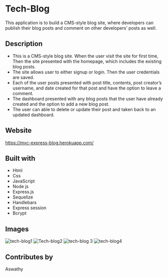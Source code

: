 # Tech-Blog
  This application is to build a CMS-style blog site, where developers can publish their blog posts and comment on other developers’ posts as well.
## Description
* This is a CMS-style blog site. When the user visit the site for first time, Then the site presented with the homepage, which includes the existing blog posts.
* The site allows user to either signup or login. Then the user credentials are saved.
* Each of the user posts presented with post title, contents, post creator’s username, and date created for that post and have the option to leave a comment.
* The dashboard presented with any blog posts that the user have already created and the option to add a new blog post.
* The user can able to delete or update their post and taken back to an updated dashboard.
  
## Website
https://mvc-express-blog.herokuapp.com/
## Built with
* Html
* Css
* JavaScript
* Node js
* Express.js
* Sequelize
* Handlebars
* Express session
* Bcrypt

## Images
![tech-blog1](https://user-images.githubusercontent.com/93412486/169532343-3dbff542-f719-423c-91e4-7461e2907aca.PNG)
![Tech-blog2](https://user-images.githubusercontent.com/93412486/169532418-b1298f14-ed1b-40ae-a5ac-cd4fd6d0a723.PNG)
![tech-blog 3](https://user-images.githubusercontent.com/93412486/169532476-2d817981-1763-4a7c-9b25-593214db164e.PNG)
![tech-blog4](https://user-images.githubusercontent.com/93412486/169532488-fd57f28c-3213-4aac-9d46-0e4179416279.PNG)

## Contributes by 
Aswathy 
